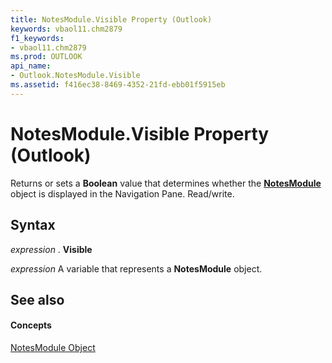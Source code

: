 ```yaml
---
title: NotesModule.Visible Property (Outlook)
keywords: vbaol11.chm2879
f1_keywords:
- vbaol11.chm2879
ms.prod: OUTLOOK
api_name:
- Outlook.NotesModule.Visible
ms.assetid: f416ec38-8469-4352-21fd-ebb01f5915eb
---
```



# NotesModule.Visible Property (Outlook)

Returns or sets a  **Boolean** value that determines whether the **[NotesModule](notesmodule-object-outlook.md)** object is displayed in the Navigation Pane. Read/write.


## Syntax

 _expression_ . **Visible**

 _expression_ A variable that represents a **NotesModule** object.


## See also


#### Concepts


[NotesModule Object](notesmodule-object-outlook.md)

